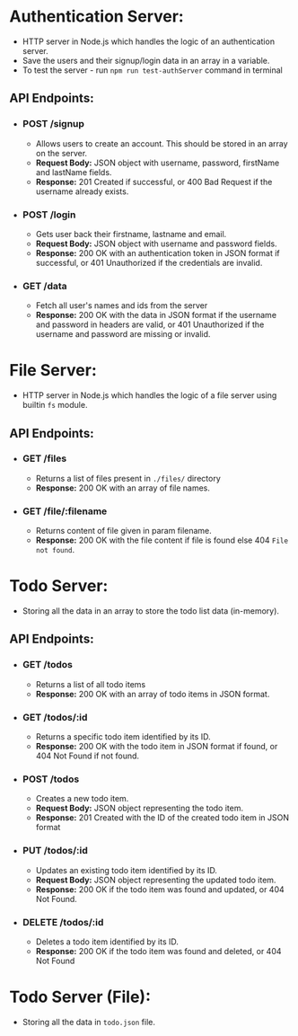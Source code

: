 # Authentication Server:
- HTTP server in Node.js which handles the logic of an authentication server.
- Save the users and their signup/login data in an array in a variable.
- To test the server - run `npm run test-authServer` command in terminal
## API Endpoints:
- ### POST /signup
  - Allows users to create an account. This should be stored in an array on the server.
  - **Request Body:** JSON object with username, password, firstName and lastName fields.
  - **Response:** 201 Created if successful, or 400 Bad Request if the username already exists.
- ### POST /login
  - Gets user back their firstname, lastname and email.
  - **Request Body:** JSON object with username and password fields.
  - **Response:** 200 OK with an authentication token in JSON format if successful, or 401 Unauthorized if the credentials are invalid.
- ### GET /data
  - Fetch all user's names and ids from the server
  - **Response:** 200 OK with the data in JSON format if the username and password in headers are valid, or 401 Unauthorized if the username and password are missing or invalid.


# File Server:
- HTTP server in Node.js which handles the logic of a file server using builtin `fs` module.
## API Endpoints:
- ### GET /files
  - Returns a list of files present in `./files/` directory
  - **Response:** 200 OK with an array of file names.
- ### GET /file/:filename
  - Returns content of file given in param filename.
  - **Response:** 200 OK with the file content if file is found else 404 `File not found`.
 
# Todo Server:
- Storing all the data in an array to store the todo list data (in-memory).
## API Endpoints: 
- ### GET /todos
  - Returns a list of all todo items
  - **Response:** 200 OK with an array of todo items in JSON format.
- ### GET /todos/:id
  - Returns a specific todo item identified by its ID.
  - **Response:** 200 OK with the todo item in JSON format if found, or 404 Not Found if not found.
- ### POST /todos
  - Creates a new todo item.
  - **Request Body:** JSON object representing the todo item.
  - **Response:** 201 Created with the ID of the created todo item in JSON format 
- ### PUT /todos/:id
  - Updates an existing todo item identified by its ID.
  - **Request Body:** JSON object representing the updated todo item.
  - **Response:** 200 OK if the todo item was found and updated, or 404 Not Found.
- ### DELETE /todos/:id
  - Deletes a todo item identified by its ID.
  - **Response:** 200 OK if the todo item was found and deleted, or 404 Not Found
 
# Todo Server (File):
- Storing all the data in `todo.json` file.

